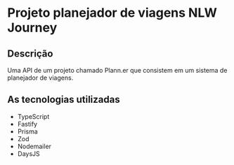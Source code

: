 # Projeto planejador de viagens NLW Journey

## Descrição

Uma API de um projeto chamado Plann.er que consistem em um sistema de planejador de viagens.

## As tecnologias utilizadas

- TypeScript
- Fastify
- Prisma
- Zod
- Nodemailer
- DaysJS
